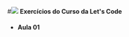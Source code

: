 #![](https://letscode.com.br/images/LetsCodePass/LetsCodePassLogo.svg) **Exercícios do Curso da Let's Code**

* #### Aula 01